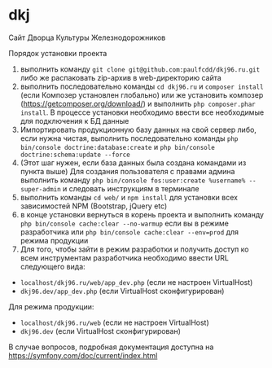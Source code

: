 dkj
===

Сайт Дворца Культуры Железнодорожников

Порядок установки проекта
1) выполнить команду `git clone git@github.com:paulfcdd/dkj96.ru.git` либо же
распаковать zip-архив в web-директорию сайта
2) выполнить последовательно команды  `cd dkj96.ru` и `composer install` (если Композер установлен глобально)
или же установить композер (https://getcomposer.org/download/) и выполнить `php composer.phar install`.
В процессе установки необходимо ввести все необходимые для подключения к БД данные 
3) Импортировать продукционную базу данных на свой сервер либо, если нужна чистая,
выполнить последовательно команды `php bin/console doctrine:database:create` и `php bin/console doctrine:schema:update --force` 
4) (Этот шаг нужен, если база данных была создана командами из пункта выше)
Для создания пользователя с правами админа выполнить команду
`php bin/console fos:user:create %username% --super-admin` и следовать инструкциям в терминале 
5) выполнить команды `cd web/` и `npm install` для установки всех зависимостей NPM 
(Bootstrap, jQuery etc)
6) в конце установки вернуться в корень проекта и выполнить команду `php bin/console cache:clear --no-warmup`
если вы в режиме разработчика или `php bin/console cache:clear --env=prod` для режима продукции
7) Для того, чтобы зайти в режим разработки и получить доступ ко всем инструментам разработчика
необходимо ввести URL следующего вида:
- `localhost/dkj96.ru/web/app_dev.php` (если не настроен VirtualHost)
- `dkj96.dev/app_dev.php` (если VirtualHost сконфигурирован)


Для режима продукции:
- `localhost/dkj96.ru/web` (если не настроен VirtualHost)
- `dkj96.dev` (если VirtualHost сконфигурирован)

В случае вопросов, подробная документация доступна на https://symfony.com/doc/current/index.html
